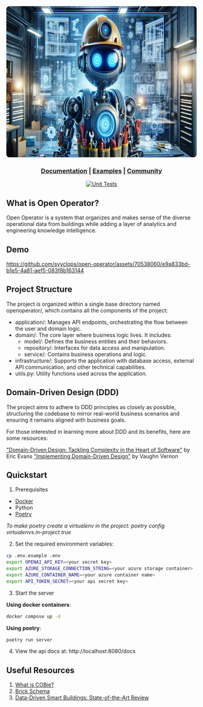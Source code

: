 <div align="center">
  <img height="400" src="./docs/assets/Futuristic%20Robot%20HVAC.png" style="border-radius: 8px;"/>

  <h3>

[Documentation](https://syyclops.mintlify.app/getting-started/introduction) | [Examples](/examples) | [Community](https://github.com/syyclops/open-operator/discussions)

  </h3>

[![Unit Tests](https://github.com/syyclops/open-operator/actions/workflows/test.yml/badge.svg)](https://github.com/syyclops/open-operator/actions/workflows/test.yml)

</div>

## What is Open Operator?

Open Operator is a system that organizes and makes sense of the diverse operational data from buildings while adding a layer of analytics and engineering knowledge intelligence.

## Demo

https://github.com/syyclops/open-operator/assets/70538060/e9a833bd-b1e5-4a81-aef5-083f8b163144

## Project Structure

The project is organized within a single base directory named openoperator/, which contains all the components of the project:

- application/: Manages API endpoints, orchestrating the flow between the user and domain logic.
- domain/: The core layer where business logic lives. It includes:
  - model/: Defines the business entities and their behaviors.
  - repository/: Interfaces for data access and manipulation.
  - service/: Contains business operations and logic.
- infrastructure/: Supports the application with database access, external API communication, and other technical capabilities.
- utils.py: Utility functions used across the application.

## Domain-Driven Design (DDD)

The project aims to adhere to DDD principles as closely as possible, structuring the codebase to mirror real-world business scenarios and ensuring it remains aligned with business goals.

For those interested in learning more about DDD and its benefits, here are some resources:

["Domain-Driven Design: Tackling Complexity in the Heart of Software"](https://fabiofumarola.github.io/nosql/readingMaterial/Evans03.pdf) by Eric Evans
["Implementing Domain-Driven Design"](https://dl.ebooksworld.ir/motoman/AW.Implementing.Domain-Driven.Design.www.EBooksWorld.ir.pdf) by Vaughn Vernon

## Quickstart

1. Prerequisites

- [Docker](https://www.docker.com/get-started/)
- Python
- [Poetry](https://python-poetry.org/docs/#installing-with-the-official-installer)

_To make poetry create a virtualenv in the project: poetry config virtualenvs.in-project true_

2. Set the required environment variables:

```sh
cp .env.example .env
export OPENAI_API_KEY=<your secret key>
export AZURE_STORAGE_CONNECTION_STRING=<your azure storage container>
export AZURE_CONTAINER_NAME=<your azure container name>
export API_TOKEN_SECRET=<your api secret key>
```

3. Start the server

**Using docker containers**:

```sh
docker compose up -d
```

**Using poetry**:

```sh
poetry run server
```

4. View the api docs at: http://localhost:8080/docs

## Useful Resources

1. [What is COBie?](https://www.thenbs.com/knowledge/what-is-cobie)
2. [Brick Schema](https://brickschema.org/)
3. [Data-Driven Smart Buildings: State-of-the-Art Review](https://github.com/syyclops/open-operator/files/14202864/Annex.81.State-of-the-Art.Report.final.pdf)
